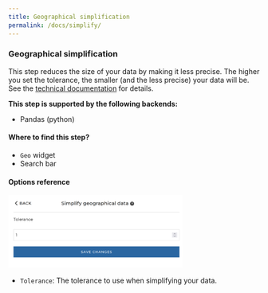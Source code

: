 ```yaml
---
title: Geographical simplification
permalink: /docs/simplify/
---
```


### Geographical simplification

This step reduces the size of your data by making it less precise. The higher you set the tolerance, the smaller (and the less
precise) your data will be. See the [technical documentation](/docs/steps/) for details.

**This step is supported by the following backends:**

- Pandas (python)

#### Where to find this step?

- `Geo` widget
- Search bar

#### Options reference

<img src="../../img/docs/user-interface/simplify_step_form.jpg" width="350" />

- `Tolerance`: The tolerance to use when simplifying your data.

